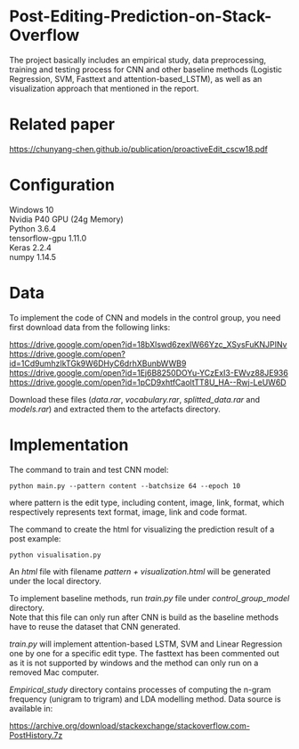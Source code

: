 # Post-Editing-Prediction-on-Stack-Overflow

The project basically includes an empirical study, data preprocessing, training and testing process
for CNN and other baseline methods (Logistic Regression, SVM, Fasttext and attention-based_LSTM), as well
as an visualization approach that mentioned in the report.

# Related paper

https://chunyang-chen.github.io/publication/proactiveEdit_cscw18.pdf

# Configuration 

Windows 10  
Nvidia P40 GPU (24g Memory)  
Python 3.6.4  
tensorflow-gpu 1.11.0  
Keras 2.2.4  
numpy 1.14.5  

# Data

To implement the code of CNN and models in the control group, you need first download data from the following links:

   https://drive.google.com/open?id=18bXlswd6zexIW66Yzc_XSysFuKNJPINv  
   https://drive.google.com/open?id=1Cd9umhzIkTGk9W6DHyC6drhXBunbWWB9  
   https://drive.google.com/open?id=1Ej6B8250DOYu-YCzExI3-EWvz88JE936  
   https://drive.google.com/open?id=1pCD9xhtfCaoltTT8U_HA--Rwj-LeUW6D  

Download these files (*data.rar*, *vocabulary.rar*, *splitted_data.rar* and *models.rar*) and extracted them to the artefacts directory.

# Implementation

The command to train and test CNN model:

    python main.py --pattern content --batchsize 64 --epoch 10

where pattern is the edit type, including content, image, link, format, which respectively represents text format, 
image, link and code format.

The command to create the html for visualizing the prediction result of a post example:

    python visualisation.py

An *html* file with filename *pattern + visualization.html* will be generated under the local directory.

To implement baseline methods, run *train.py* file under *control_group_model* directory.  
Note that this file can only run after CNN is build as the baseline methods have to reuse the dataset that CNN generated.

*train.py* will implement attention-based LSTM, SVM and Linear Regression one by one for a specific edit type.
The fasttext has been commented out as it is not supported by windows and the method can only run on a removed
Mac computer.

*Empirical_study* directory contains processes of computing the n-gram frequency (unigram to trigram) and LDA modelling
method. Data source is available in:

   https://archive.org/download/stackexchange/stackoverflow.com-PostHistory.7z


